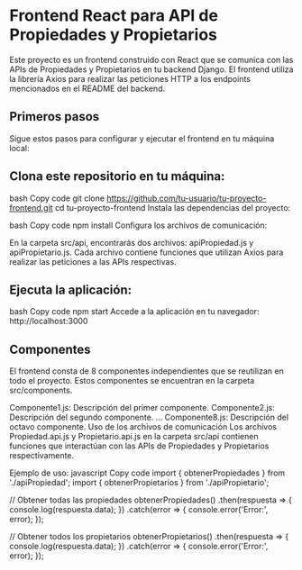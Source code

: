 # Frontend React para API de Propiedades y Propietarios
Este proyecto es un frontend construido con React que se comunica con las APIs de Propiedades y Propietarios en tu backend Django. El frontend utiliza la librería Axios para realizar las peticiones HTTP a los endpoints mencionados en el README del backend.

## Primeros pasos
Sigue estos pasos para configurar y ejecutar el frontend en tu máquina local:

## Clona este repositorio en tu máquina:

bash
Copy code
git clone https://github.com/tu-usuario/tu-proyecto-frontend.git
cd tu-proyecto-frontend
Instala las dependencias del proyecto:

bash
Copy code
npm install
Configura los archivos de comunicación:

En la carpeta src/api, encontrarás dos archivos: apiPropiedad.js y apiPropietario.js. Cada archivo contiene funciones que utilizan Axios para realizar las peticiones a las APIs respectivas.

## Ejecuta la aplicación:

bash
Copy code
npm start
Accede a la aplicación en tu navegador: http://localhost:3000

## Componentes
El frontend consta de 8 componentes independientes que se reutilizan en todo el proyecto. Estos componentes se encuentran en la carpeta src/components.

Componente1.js: Descripción del primer componente.
Componente2.js: Descripción del segundo componente.
...
Componente8.js: Descripción del octavo componente.
Uso de los archivos de comunicación
Los archivos Propiedad.api.js y Propietario.api.js en la carpeta src/api contienen funciones que interactúan con las APIs de Propiedades y Propietarios respectivamente.

Ejemplo de uso:
javascript
Copy code
import { obtenerPropiedades } from './apiPropiedad';
import { obtenerPropietarios } from './apiPropietario';

// Obtener todas las propiedades
obtenerPropiedades()
  .then(respuesta => {
    console.log(respuesta.data);
  })
  .catch(error => {
    console.error('Error:', error);
  });

// Obtener todos los propietarios
obtenerPropietarios()
  .then(respuesta => {
    console.log(respuesta.data);
  })
  .catch(error => {
    console.error('Error:', error);
  });

